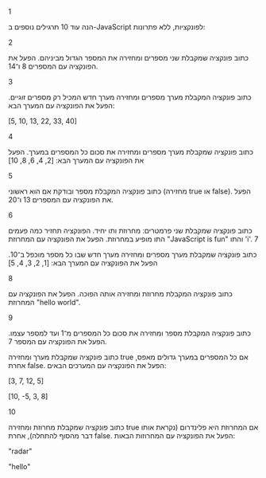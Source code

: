 1

הנה עוד 10 תרגילים נוספים ב-JavaScript לפונקציות, ללא פתרונות:

2

כתוב פונקציה שמקבלת שני מספרים ומחזירה את המספר הגדול מביניהם.
הפעל את הפונקציה עם המספרים 8 ו־14.

3

כתוב פונקציה המקבלת מערך מספרים ומחזירה מערך חדש המכיל רק מספרים זוגיים.
הפעל את הפונקציה עם המערך הבא:

[5, 10, 13, 22, 33, 40]

4


כתוב פונקציה שמקבלת מערך מספרים ומחזירה את סכום כל המספרים במערך.
הפעל את הפונקציה עם המערך הבא:
[2, 4, 6, 8, 10]

5
 
כתוב פונקציה המקבלת מספר ובודקת אם הוא ראשוני (מחזירה true או false).
הפעל את הפונקציה עם המספרים 13 ו־20.

6

כתוב פונקציה שמקבלת שני פרמטרים: מחרוזת ותו יחיד.
הפונקציה תחזיר כמה פעמים התו מופיע במחרוזת.
הפעל את הפונקציה עם המחרוזת "JavaScript is fun" והתו 'i'.
7


כתוב פונקציה שמקבלת מערך מספרים ומחזירה מערך חדש שבו כל מספר מוכפל ב־10.
הפעל את הפונקציה עם המערך הבא:
[1, 2, 3, 4, 5]

8

כתוב פונקציה המקבלת מחרוזת ומחזירה אותה הפוכה.
הפעל את הפונקציה עם המחרוזת "hello world".

9

כתוב פונקציה המקבלת מספר ומחזירה את סכום כל המספרים מ־1 ועד למספר עצמו.
הפעל את הפונקציה עם המספר 7.

כתוב פונקציה שמקבלת מערך ומחזירה true אם כל המספרים במערך גדולים מאפס, אחרת false.
הפעל את הפונקציה עם המערכים הבאים:

[3, 7, 12, 5]

[10, -5, 3, 8]

10 

כתוב פונקציה שמקבלת מחרוזת ומחזירה true אם המחרוזת היא פלינדרום (נקראת אותו דבר מהסוף להתחלה), אחרת false.
הפעל את הפונקציה עם המחרוזות הבאות:

"radar"

"hello"








